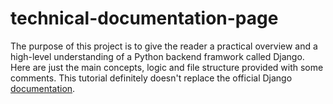 # technical-documentation-page
The purpose of this project is to give the reader a practical overview and a high-level understanding of a Python backend framwork called Django. Here are just the main concepts, logic and file structure provided with some comments.
This tutorial definitely doesn't replace the official Django [documentation](https://www.djangoproject.com/).
